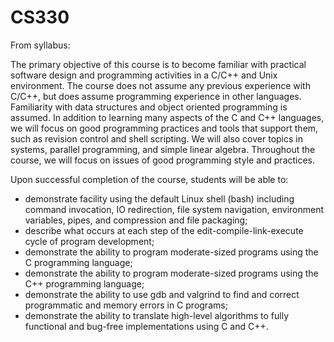 # CS330
From syllabus:

The primary objective of this course is to become familiar with practical software design and programming activities in a C/C++ and Unix environment. The course does not assume any previous experience with C/C++, but does assume programming experience in other languages. Familiarity with data structures and object oriented programming is assumed. In addition to learning many aspects of the C and C++ languages, we will focus on good programming practices and tools that support them, such as revision control and shell scripting. We will also cover topics in systems, parallel programming, and simple linear algebra. Throughout the course, we will focus on issues of good programming style and practices.

Upon successful completion of the course, students will be able to:

  - demonstrate facility using the default Linux shell (bash) including command invocation, IO redirection, file system navigation, environment variables, pipes, and compression and file packaging;
  - describe what occurs at each step of the edit-compile-link-execute cycle of program development;
  - demonstrate the ability to program moderate-sized programs using the C programming language;
  - demonstrate the ability to program moderate-sized programs using the C++ programming language;
  - demonstrate the ability to use gdb and valgrind to find and correct programmatic and memory errors in C programs;
  - demonstrate the ability to translate high-level algorithms to fully functional and bug-free implementations using C and C++.
